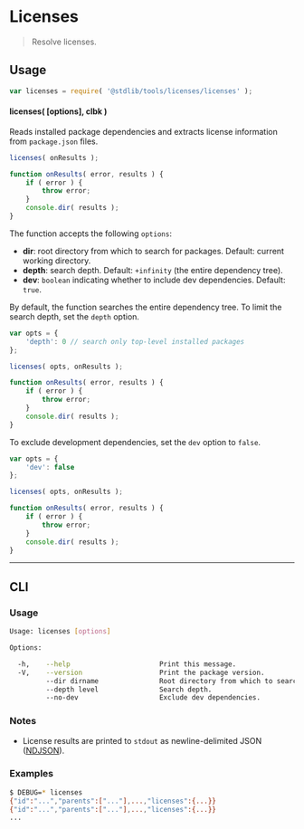 # Licenses

> Resolve licenses.


<section class="intro">

</section>

<!-- /.intro -->


<section class="usage">

## Usage

``` javascript
var licenses = require( '@stdlib/tools/licenses/licenses' );
```

#### licenses( \[options\], clbk )

Reads installed package dependencies and extracts license information from `package.json` files. 

``` javascript
licenses( onResults );

function onResults( error, results ) {
    if ( error ) {
        throw error;
    }
    console.dir( results );
}
```

The function accepts the following `options`:

* __dir__: root directory from which to search for packages. Default: current working directory.
* __depth__: search depth. Default: `+infinity` (the entire dependency tree).
* __dev__: `boolean` indicating whether to include dev dependencies. Default: `true`.

By default, the function searches the entire dependency tree. To limit the search depth, set the `depth` option.

``` javascript
var opts = {
    'depth': 0 // search only top-level installed packages
};

licenses( opts, onResults );

function onResults( error, results ) {
    if ( error ) {
        throw error;
    }
    console.dir( results );
}
```

To exclude development dependencies, set the `dev` option to `false`.

``` javascript
var opts = {
    'dev': false
};

licenses( opts, onResults );

function onResults( error, results ) {
    if ( error ) {
        throw error;
    }
    console.dir( results );
}
```

</section>

<!-- /.usage -->


<section class="examples">

<!-- ## Examples

``` javascript

``` -->

</section>

<!-- /.examples -->


---

<section class="cli">

## CLI

<section class="usage">

### Usage

``` bash
Usage: licenses [options]

Options:

  -h,    --help                      Print this message.
  -V,    --version                   Print the package version.
         --dir dirname               Root directory from which to search.
         --depth level               Search depth.
         --no-dev                    Exclude dev dependencies.
```

</section>

<!-- /.usage -->


<section class="notes">

### Notes

* License results are printed to `stdout` as newline-delimited JSON ([NDJSON][ndjson]).

</section>

<!-- /.notes -->


<section class="examples">

### Examples

``` bash
$ DEBUG=* licenses
{"id":"...","parents":["..."],...,"licenses":{...}}
{"id":"...","parents":["..."],...,"licenses":{...}}
...
```


</section>

<!-- /.examples -->

</section>

<!-- /.cli -->


<section class="links">

[ndjson]: http://ndjson.org/

</section>

<!-- /.links -->
